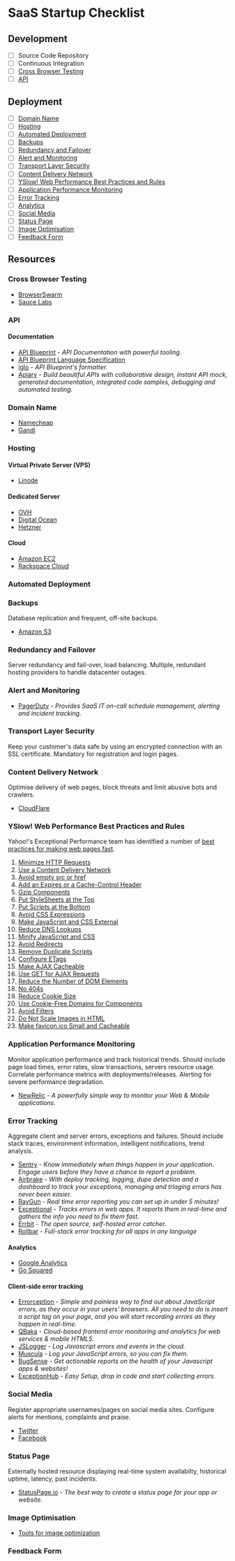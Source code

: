 # SaaS Startup Checklist

## Development

- [ ] Source Code Repository
- [ ] Continuous Integration
- [ ] [Cross Browser Testing](#cross-browser-testing)
- [ ] [API](#api)

## Deployment

- [ ] [Domain Name](#domain-name)
- [ ] [Hosting](#hosting)
- [ ] [Automated Deployment](#automated-deployment)
- [ ] [Backups](#backup)
- [ ] [Redundancy and Failover](#redundancy-and-failover)
- [ ] [Alert and Monitoring](#alert-and-monitoring)
- [ ] [Transport Layer Security](#ssl-certificate)
- [ ] [Content Delivery Network](#content-delivery-network)
- [ ] [YSlow! Web Performance Best Practices and Rules](#yslow!-web-performance-best-practices-and-rules)
- [ ] [Application Performance Monitoring](#application-performance-monitoring)
- [ ] [Error Tracking](#error-tracking)
- [ ] [Analytics](#analytics)
- [ ] [Social Media](#social-media)
- [ ] [Status Page](#status-page)
- [ ] [Image Optimisation](#image-optimisation)
- [ ] [Feedback Form](#feedback-form)

## Resources

### Cross Browser Testing

* [BrowserSwarm](http://www.browserswarm.com/)
* [Sauce Labs](https://saucelabs.com/)

### API

#### Documentation

* [API Blueprint](http://apiblueprint.org/) - _API Documentation with powerful tooling._
* [API Blueprint Language Specification](https://github.com/apiaryio/api-blueprint/blob/master/API%20Blueprint%20Specification.md)
* [iglo](https://github.com/subosito/iglo) - _API Blueprint's formatter._
* [Apiary](http://apiary.io/) - _Build beautiful APIs with collaborative design, instant API mock, generated documentation, integrated code samples, debugging and automated testing._

### Domain Name

* [Namecheap](http://www.namecheap.com/)
* [Gandi](https://www.gandi.net/)

### Hosting

#### Virtual Private Server (VPS)

* [Linode](https://www.linode.com/)

#### Dedicated Server

* [OVH](https://www.ovh.co.uk/dedicated_servers/)
* [Digital Ocean](https://www.digitalocean.com/)
* [Hetzner](http://www.hetzner.de/en/hosting/)

#### Cloud

* [Amazon EC2](http://aws.amazon.com/)
* [Rackspace Cloud](http://www.rackspace.co.uk/cloud)

### Automated Deployment

### Backups

Database replication and frequent, off-site backups.

* [Amazon S3](http://aws.amazon.com/s3/)

### Redundancy and Failover

Server redundancy and fail-over, load balancing. Multiple, redundant hosting providers to handle datacenter outages.

### Alert and Monitoring

* [PagerDuty](http://www.pagerduty.com/) - _Provides SaaS IT on-call 
schedule management, alerting and incident tracking._

### Transport Layer Security

Keep your customer's data safe by using an encrypted connection with an SSL certificate. Mandatory for registration and login pages.

### Content Delivery Network

Optimise delivery of web pages, block threats and limit abusive bots and crawlers.

* [CloudFlare](https://www.cloudflare.com)

### YSlow! Web Performance Best Practices and Rules

Yahoo!'s Exceptional Performance team has identified a number of [best practices for making web pages fast](http://developer.yahoo.com/performance/rules.html).

1. [Minimize HTTP Requests](http://developer.yahoo.com/performance/rules.html#num_http)
2. [Use a Content Delivery Network](http://developer.yahoo.com/performance/rules.html#cdn)
3. [Avoid empty src or href](http://developer.yahoo.com/performance/rules.html#emptysrc)
4. [Add an Expires or a Cache-Control Header](http://developer.yahoo.com/performance/rules.html#expires)
5. [Gzip Components](http://developer.yahoo.com/performance/rules.html#gzip)
6. [Put StyleSheets at the Top](http://developer.yahoo.com/performance/rules.html#css_top)
7. [Put Scripts at the Bottom](http://developer.yahoo.com/performance/rules.html#js_bottom)
8. [Avoid CSS Expressions](http://developer.yahoo.com/performance/rules.html#css_expressions)
9. [Make JavaScript and CSS External](http://developer.yahoo.com/performance/rules.html#external)
10. [Reduce DNS Lookups](http://developer.yahoo.com/performance/rules.html#dns_lookups)
11. [Minify JavaScript and CSS](http://developer.yahoo.com/performance/rules.html#minify)
12. [Avoid Redirects](http://developer.yahoo.com/performance/rules.html#redirects)
13. [Remove Duplicate Scripts](http://developer.yahoo.com/performance/rules.html#js_dupes)
14. [Configure ETags](http://developer.yahoo.com/performance/rules.html#etags)
15. [Make AJAX Cacheable](http://developer.yahoo.com/performance/rules.html#cacheajax)
16. [Use GET for AJAX Requests](http://developer.yahoo.com/performance/rules.html#ajax_get)
17. [Reduce the Number of DOM Elements](http://developer.yahoo.com/performance/rules.html#min_dom)
18. [No 404s](http://developer.yahoo.com/performance/rules.html#no404)
19. [Reduce Cookie Size](http://developer.yahoo.com/performance/rules.html#cookie_size)
20. [Use Cookie-Free Domains for Components](http://developer.yahoo.com/performance/rules.html#cookie_free)
21. [Avoid Filters](http://developer.yahoo.com/performance/rules.html#no_filters)
22. [Do Not Scale Images in HTML](http://developer.yahoo.com/performance/rules.html#no_scale)
23. [Make favicon.ico Small and Cacheable](http://developer.yahoo.com/performance/rules.html#favicon)

### Application Performance Monitoring

Monitor application performance and track historical trends. 
Should include page load times, error rates, slow transactions, servers resource usage. Correlate performance metrics with deployments/releases. Alerting for severe performance degradation.

* [NewRelic](http://newrelic.com/) - _A powerfully simple way to monitor your Web & Mobile applications._

### Error Tracking

Aggregate client and server errors, exceptions and failures. Should include stack traces, environment information, intelligent notifications, trend analysis. 

* [Sentry](https://getsentry.com/welcome/) - _Know immediately when things happen in your application. Engage users before they have a chance to report a problem._
* [Airbrake](http://airbrake.io/) - _With deploy tracking, logging, dupe detection and a dashboard to track your exceptions, managing and triaging errors has never been easier._
* [RayGun](http://raygun.io/) - _Real time error reporting you can set up in under 5 minutes!_
* [Exceptional](http://www.exceptional.io/) - _Tracks errors in web apps. It reports them in real-time and gathers the info you need to fix them fast._
* [Errbit](http://errbit.github.io/errbit/) - _The open source, self-hosted error catcher._
* [Rollbar](https://rollbar.com/) - _Full-stack error tracking for all apps in any language_

#### Analytics

* [Google Analytics](https://www.google.co.uk/analytics/)
* [Go Squared](https://www.gosquared.com)

#### Client-side error tracking

* [Errorception](http://errorception.com/) - _Simple and painless way to find out about JavaScript errors, as they occur in your users' browsers. All you need to do is insert a script tag on your page, and you will start recording errors as they happen in real-time._
* [QBaka](https://qbaka.com/) - _Cloud-based frontend error monitoring and analytics for web services & mobile HTML5._
* [JSLogger](http://jslogger.com/) - _Log Javascript errors and events in the cloud._
* [Muscula](http://www.muscula.com/) - _Log your JavaScript errors, so you can fix them._
* [BugSense](https://www.bugsense.com/) - _Get actionable reports on the health of your Javascript apps & websites!_
* [ExceptionHub](http://www.exceptionhub.com/) - _Easy Setup, drop in code and start collecting errors._

### Social Media

Register appropriate usernames/pages on social media sites. Configure alerts for mentions, complaints and praise.

* [Twitter](https://twitter.com/)
* [Facebook](http://www.facebook.com/)

### Status Page

Externally hosted resource displaying real-time system availabilty, historical uptime, latency, past incidents.

* [StatusPage.io](https://www.statuspage.io/) - _The best way to create a status page for your app or website._

### Image Optimisation

* [Tools for image optimization](http://addyosmani.com/blog/image-optimization-tools/)

### Feedback Form

